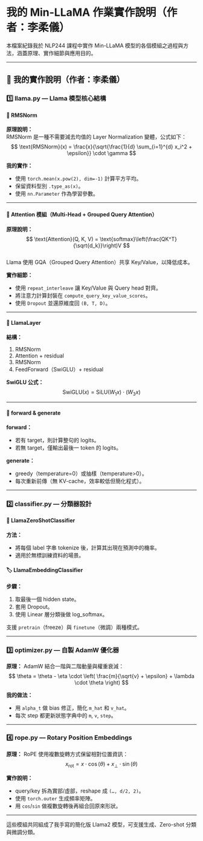 
# 我的 Min-LLaMA 作業實作說明（作者：李柔儀）

本檔案紀錄我於 NLP244 課程中實作 Min-LLaMA 模型的各個模組之過程與方法，涵蓋原理、實作細節與應用目的。

---

## 📄 我的實作說明（作者：李柔儀）

### 1️⃣ llama.py — Llama 模型核心結構

#### 🧩 RMSNorm

**原理說明：**  
RMSNorm 是一種不需要減去均值的 Layer Normalization 變體，公式如下：  
$$
\text{RMSNorm}(x) = \frac{x}{\sqrt{\frac{1}{d} \sum_{i=1}^{d} x_i^2 + \epsilon}} \cdot \gamma
$$  

**我的實作：**  
- 使用 `torch.mean(x.pow(2), dim=-1)` 計算平方平均。
- 保留資料型別 `.type_as(x)`。
- 使用 `nn.Parameter` 作為學習參數。

---

#### 🧠 Attention 模組（Multi-Head + Grouped Query Attention）

**原理說明：**  
$$
\text{Attention}(Q, K, V) = \text{softmax}\left(\frac{QK^T}{\sqrt{d_k}}\right)V
$$  
Llama 使用 GQA（Grouped Query Attention）共享 Key/Value，以降低成本。

**實作細節：**
- 使用 `repeat_interleave` 讓 Key/Value 與 Query head 對齊。
- 將注意力計算封裝在 `compute_query_key_value_scores`。
- 使用 `Dropout` 並還原維度回 `(B, T, D)`。

---

#### 🔁 LlamaLayer

**結構：**
1. RMSNorm
2. Attention + residual
3. RMSNorm
4. FeedForward（SwiGLU）+ residual

**SwiGLU 公式：**
$$
\text{SwiGLU}(x) = \text{SiLU}(W_1 x) \cdot (W_3 x)
$$

---

#### 📝 forward & generate

**forward：**
- 若有 target，則計算整句的 logits。
- 若無 target，僅輸出最後一 token 的 logits。

**generate：**
- greedy（temperature=0）或抽樣（temperature>0）。
- 每次重新前傳（無 KV-cache，效率較低但簡化程式）。

---

### 2️⃣ classifier.py — 分類器設計

#### 📌 LlamaZeroShotClassifier

**方法：**
- 將每個 label 字串 tokenize 後，計算其出現在預測中的機率。
- 適用於無標訓練資料的場景。

#### 🏷️ LlamaEmbeddingClassifier

**步驟：**
1. 取最後一個 hidden state。
2. 套用 Dropout。
3. 使用 Linear 層分類後做 log_softmax。

支援 `pretrain`（freeze）與 `finetune`（微調）兩種模式。

---

### 3️⃣ optimizer.py — 自製 AdamW 優化器

**原理：**
AdamW 結合一階與二階動量與權重衰減：
$$
\theta = \theta - \eta \cdot \left( \frac{m}{\sqrt{v} + \epsilon} + \lambda \cdot \theta \right)
$$

**我的做法：**
- 用 `alpha_t` 做 bias 修正，簡化 `m_hat` 和 `v_hat`。
- 每次 step 都更新狀態字典中的 `m`, `v`, `step`。

---

### 4️⃣ rope.py — Rotary Position Embeddings

**原理：**
RoPE 使用複數旋轉方式保留相對位置資訊：
$$
x_{\text{rot}} = x \cdot \cos(\theta) + x_\perp \cdot \sin(\theta)
$$

**實作說明：**
- query/key 拆為實部/虛部，reshape 成 `(…, d/2, 2)`。
- 使用 `torch.outer` 生成頻率矩陣。
- 用 `cos`/`sin` 做複數旋轉後再組合回原來形狀。

---

這些模組共同組成了我手寫的簡化版 Llama2 模型，可支援生成、Zero-shot 分類與微調分類。
